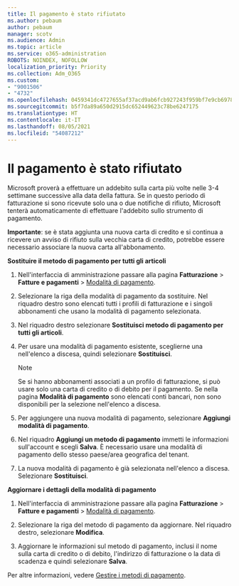 ```yaml
---
title: Il pagamento è stato rifiutato
ms.author: pebaum
author: pebaum
manager: scotv
ms.audience: Admin
ms.topic: article
ms.service: o365-administration
ROBOTS: NOINDEX, NOFOLLOW
localization_priority: Priority
ms.collection: Adm_O365
ms.custom:
- "9001506"
- "4732"
ms.openlocfilehash: 0459341dc4727655af37acd9ab6fcb927243f959bf7e9cb69787e3813658342d
ms.sourcegitcommit: b5f7da89a650d2915dc652449623c78be6247175
ms.translationtype: HT
ms.contentlocale: it-IT
ms.lasthandoff: 08/05/2021
ms.locfileid: "54087212"
---
```

# <a name="your-payment-was-declined"></a>Il pagamento è stato rifiutato

Microsoft proverà a effettuare un addebito sulla carta più volte nelle 3-4 settimane successive alla data della fattura.  Se in questo periodo di fatturazione si sono ricevute solo una o due notifiche di rifiuto, Microsoft tenterà automaticamente di effettuare l'addebito sullo strumento di pagamento.  

**Importante**: se è stata aggiunta una nuova carta di credito e si continua a ricevere un avviso di rifiuto sulla vecchia carta di credito, potrebbe essere necessario associare la nuova carta all'abbonamento.

**Sostituire il metodo di pagamento per tutti gli articoli**

1. Nell'interfaccia di amministrazione passare alla pagina **Fatturazione** > **Fatture e pagamenti** > [Modalità di pagamento](https://go.microsoft.com/fwlink/p/?linkid=2018806).

2. Selezionare la riga della modalità di pagamento da sostituire. Nel riquadro destro sono elencati tutti i profili di fatturazione e i singoli abbonamenti che usano la modalità di pagamento selezionata.

3. Nel riquadro destro selezionare **Sostituisci metodo di pagamento per tutti gli articoli**.

4. Per usare una modalità di pagamento esistente, sceglierne una nell'elenco a discesa, quindi selezionare **Sostituisci**.

    > [!NOTE]
    > Se si hanno abbonamenti associati a un profilo di fatturazione, si può usare solo una carta di credito o di debito per il pagamento. Se nella pagina **Modalità di pagamento** sono elencati conti bancari, non sono disponibili per la selezione nell'elenco a discesa.

5. Per aggiungere una nuova modalità di pagamento, selezionare **Aggiungi modalità di pagamento**.

6. Nel riquadro **Aggiungi un metodo di pagamento** immetti le informazioni sull'account e scegli **Salva**. È necessario usare una modalità di pagamento dello stesso paese/area geografica del tenant.

7. La nuova modalità di pagamento è già selezionata nell'elenco a discesa. Selezionare **Sostituisci**.

**Aggiornare i dettagli della modalità di pagamento**

1. Nell'interfaccia di amministrazione passare alla pagina **Fatturazione** > **Fatture e pagamenti** > [Modalità di pagamento](https://go.microsoft.com/fwlink/p/?linkid=2018806).

2. Selezionare la riga del metodo di pagamento da aggiornare. Nel riquadro destro, selezionare **Modifica**.

3. Aggiornare le informazioni sul metodo di pagamento, inclusi il nome sulla carta di credito o di debito, l'indirizzo di fatturazione o la data di scadenza e quindi selezionare **Salva**.

Per altre informazioni, vedere [Gestire i metodi di pagamento](https://docs.microsoft.com/microsoft-365/commerce/billing-and-payments/manage-payment-methods).